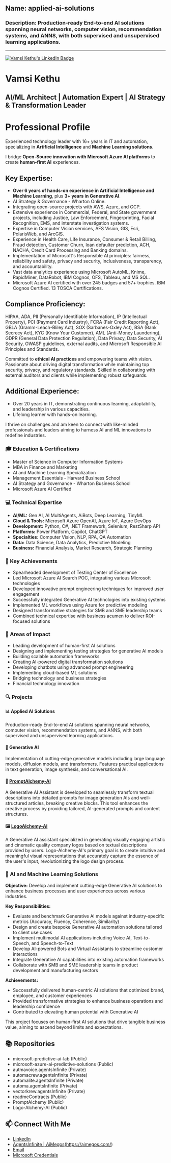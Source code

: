 ## Name: applied-ai-solutions
### Description: Production-ready End-to-end AI solutions spanning neural networks, computer vision, recommendation systems, and ANNS, with both supervised and unsupervised learning applications.

---

[![Vamsi Kethu's LinkedIn Badge](https://img.shields.io/badge/LinkedIn-Vamsi%20Kethu-blue?style=for-the-badge&logo=linkedin)](https://www.linkedin.com/in/vamsikethu?trk=profile-badge)

# Vamsi Kethu
## AI/ML Architect | Automation Expert | AI Strategy & Transformation Leader

# Professional Profile

Experienced technology leader with 16+ years in IT and automation, specializing in **Artificial Intelligence** and **Machine Learning solutions**.

I bridge **Open-Source innovation with Microsoft Azure AI platforms** to create **human-first AI** experiences.

## Key Expertise:

- **Over 6 years of hands-on experience in Artificial Intelligence and Machine Learning**, plus **3+ years in Generative AI**.
- AI Strategy & Governance - Wharton Online.
- Integrating open-source projects with AWS, Azure, and GCP.
- Extensive experience in Commercial, Federal, and State government projects, including Justice, Law Enforcement, Fingerprinting, Facial Recognition, EMS, and interstate investigation systems.
- Expertise in Computer Vision services, AFS Vision, GIS, Esri, PolarisWeb, and ArcGIS.
- Experience in Health Care, Life Insurance, Consumer & Retail Billing, Fraud detection, Customer Churn, loan defaulter prediction, ACH, NACHA, Credit Card Processing and Banking domains.
- Implementation of Microsoft's Responsible AI principles: fairness, reliability and safety, privacy and security, inclusiveness, transparency, and accountability.
- Vast data analytics experience using Microsoft AutoML, Knime, RapidMiner, DataRobot, IBM Cognos, OFS, Tableau, and MS SQL.
- Microsoft Azure AI certified with over 245 badges and 57+ trophies. IBM Cognos Certified. 13 TOSCA Certifications.

## Compliance Proficiency:
HIPAA, ADA, PII (Personally Identifiable Information), IP (Intellectual Property), PCI (Payment Card Industry), FCRA (Fair Credit Reporting Act), GBLA (Gramm-Leach-Bliley Act), SOX (Sarbanes-Oxley Act), BSA (Bank Secrecy Act), KYC (Know Your Customer), AML (Anti-Money Laundering), GDPR (General Data Protection Regulation), Data Privacy, Data Security, AI Security, OWASP guidelines, external audits, and Microsoft Responsible AI Principles and Standards.

Committed to **ethical AI practices** and empowering teams with vision. Passionate about driving digital transformation while maintaining top security, privacy, and regulatory standards. Skilled in collaborating with external auditors and clients while implementing robust safeguards.

## Additional Experience:

- Over 20 years in IT, demonstrating continuous learning, adaptability, and leadership in various capacities.
- Lifelong learner with hands-on learning.

I thrive on challenges and am keen to connect with like-minded professionals and leaders aiming to harness AI and ML innovations to redefine industries. 

### 🎓 Education & Certifications
- Master of Science in Computer Information Systems
- MBA in Finance and Marketing
- AI and Machine Learning Specialization
- Management Essentials - Harvard Business School
- AI Strategy and Governance - Wharton Business School
- Microsoft Azure AI Certified

### 💻 Technical Expertise
- **AI/ML:** Gen AI, AI MultiAgents, AiBots, Deep Learning, TinyML
- **Cloud & Tools:** Microsoft Azure OpenAI, Azure IoT, Azure DevOps
- **Development:** Python, C#, .NET Framework, Selenium, RestSharp API
- **Platforms:** Power Platform, Copilot, ChatGPT
- **Specialties:** Computer Vision, NLP, RPA, QA Automation
- **Data:** Data Science, Data Analytics, Predictive Modeling
- **Business:** Financial Analysis, Market Research, Strategic Planning

### 🚀 Key Achievements
- Spearheaded development of Testing Center of Excellence
- Led Microsoft Azure AI Search POC, integrating various Microsoft technologies
- Developed innovative prompt engineering techniques for improved user engagement
- Successfully integrated Generative AI technologies into existing systems
- Implemented ML workflows using Azure for predictive modeling
- Designed transformative strategies for SMB and SME leadership teams
- Combined technical expertise with business acumen to deliver ROI-focused solutions

### 🌟 Areas of Impact
- Leading development of human-first AI solutions
- Designing and implementing testing strategies for generative AI models
- Building scalable automation frameworks
- Creating AI-powered digital transformation solutions
- Developing chatbots using advanced prompt engineering
- Implementing cloud-based ML solutions
- Bridging technology and business strategies
- Financial technology innovation

### 🔍 Projects
#### 📊 Applied AI Solutions
Production-ready End-to-end AI solutions spanning neural networks, computer vision, recommendation systems, and ANNS, with both supervised and unsupervised learning applications.

#### 🧠 Generative AI
Implementation of cutting-edge generative models including large language models, diffusion models, and transformers. Features practical applications in text generation, image synthesis, and conversational AI.

#### 🎨 [PromptAlchemy-AI](https://poe.com/PromptAlchemy)
A Generative AI Assistant is developed to seamlessly transform textual descriptions into detailed prompts for image generation AIs and well-structured articles, breaking creative blocks. This tool enhances the creative process by providing tailored, AI-generated prompts and content structures.
#### 🖼️ [LogoAlchemy-AI](https://poe.com/Logo-Alchemy-AI)
A Generative AI assistant specialized in generating visually engaging artistic and cinematic quality company logos based on textual descriptions provided by users. Logo-Alchemy-AI's primary goal is to create intuitive and meaningful visual representations that accurately capture the essence of the user's input, revolutionizing the logo design process.

### 🎯 AI and Machine Learning Solutions

**Objective:** Develop and implement cutting-edge Generative AI solutions to enhance business processes and user experiences across various industries.

**Key Responsibilities:**
- Evaluate and benchmark Generative AI models against industry-specific metrics (Accuracy, Fluency, Coherence, Similarity)
- Design and create bespoke Generative AI automation solutions tailored to client use cases
- Implement multimodal AI applications including Voice AI, Text-to-Speech, and Speech-to-Text
- Develop AI-powered Bots and Virtual Assistants to streamline customer interactions
- Integrate Generative AI capabilities into existing automation frameworks
- Collaborate with SMB and SME leadership teams in product development and manufacturing sectors

**Achievements:**
- Successfully delivered human-centric AI solutions that optimized brand, employee, and customer experiences
- Provided transformative strategies to enhance business operations and leadership confidence
- Contributed to elevating human potential with Generative AI

This project focuses on human-first AI solutions that drive tangible business value, aiming to ascend beyond limits and expectations.

## 📚 Repositories
- microsoft-predictive-ai-lab (Public)
- microsoft-azure-ai-predictive-solutions (Public)
- autmavoice.agentsInfinite (Private)
- automacrew.agentsInfinite (Private)
- automalite.agentsInfinite (Private)
- automa.agentsInfinite (Private)
- vectorkrew.agentsInfinite (Private)
- readmeContracts (Public)
- PromptAlchemy (Public)
- Logo-Alchemy-AI (Public)

## 📫 Connect With Me
- [LinkedIn](www.linkedin.com/in/vamsikethu)
- [AgentsInfinite | AiMegos](https://agentsinfinite.com/)(https://aimegos.com/)
- [Email](mailto:)
- [Microsoft Credentials](https://learn.microsoft.com/en-us/users/kethuvamsi-aiml/transcript/v0306i32e25382l)
